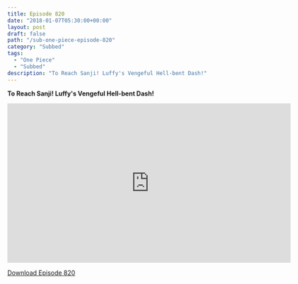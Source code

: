 ```yaml
---
title: Episode 820
date: "2018-01-07T05:30:00+00:00"
layout: post
draft: false
path: "/sub-one-piece-episode-820"
category: "Subbed"
tags:
  - "One Piece"
  - "Subbed"
description: "To Reach Sanji! Luffy's Vengeful Hell-bent Dash!"
---
```


**To Reach Sanji! Luffy's Vengeful Hell-bent Dash!**

<iframe width="640" height="360" src="https://www.rapidvideo.com/e/G6FRPH4NWJ" frameborder="0" marginwidth=0 marginheight=0 scrolling=no allowfullscreen></iframe>

<a href="http://ouo.io/qs/eCodkFEQ?s=https://rapidvid.to/d/https://www.rapidvideo.com/e/G6FRPH4NWJ">Download Episode 820</a>

